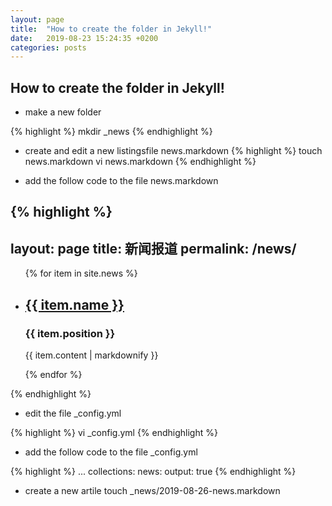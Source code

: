 ```yaml
---
layout: page
title:  "How to create the folder in Jekyll!"
date:   2019-08-23 15:24:35 +0200
categories: posts
---
```


## How to create the folder in Jekyll!
- make a new folder

{% highlight %}
mkdir _news
{% endhighlight %}

- create and edit a new listingsfile news.markdown
{% highlight %}
touch news.markdown
vi news.markdown
{% endhighlight %}

- add the follow code to the file news.markdown

{% highlight %}
---
layout: page
title: 新闻报道
permalink: /news/
---

<ul>
  {% for item in site.news %}
    <li>
      <h2><a href="{{ item.url }}">{{ item.name }}</a></h2>
      <h3>{{ item.position }}</h3>
      <p>{{ item.content | markdownify }}</p>
    </li>
  {% endfor %}
</ul>
{% endhighlight %}

- edit the file _config.yml

{% highlight %}
vi _config.yml
{% endhighlight %}

- add the follow code to the file _config.yml

{% highlight %}
...
collections:
  news:
    output: true
{% endhighlight %}

- create a new artile
touch _news/2019-08-26-news.markdown
